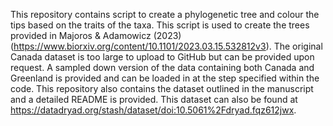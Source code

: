 This repository contains script to create a phylogenetic tree and colour the tips based on the traits of the taxa. This script is used to create the trees provided in Majoros & Adamowicz (2023) (https://www.biorxiv.org/content/10.1101/2023.03.15.532812v3). The original Canada dataset is too large to upload to GitHub but can be provided upon request. A sampled down version of the data containing both Canada and Greenland is provided and can be loaded in at the step specified within the code. 
This repository also contains the dataset outlined in the manuscript and a detailed README is provided. This dataset can also be found at https://datadryad.org/stash/dataset/doi:10.5061%2Fdryad.fqz612jwx. 
